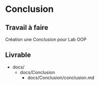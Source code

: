# Conclusion

## Travail à faire

Création une Conclusion pour Lab OOP

## Livrable

- docs/
  - docs/Conclusion
    - docs/Conclusion/conclusion.md
